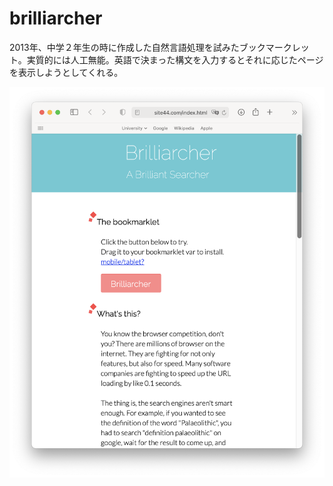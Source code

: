 # brilliarcher

2013年、中学２年生の時に作成した自然言語処理を試みたブックマークレット。実質的には人工無能。英語で決まった構文を入力するとそれに応じたページを表示しようとしてくれる。

![screenshot](https://github.com/trombiano1/brilliarcher/blob/main/sc.png)
